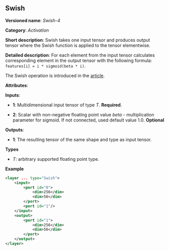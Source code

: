 ## Swish <a name="Swish"></a>

**Versioned name**: *Swish-4*

**Category**: *Activation*

**Short description**: Swish takes one input tensor and produces output tensor where the Swish function is applied to the tensor elementwise.

**Detailed description**: For each element from the input tensor calculates corresponding
element in the output tensor with the following formula: `features[i] = i * sigmoid(beta * i)`.  

The Swish operation is introduced in the [article](https://arxiv.org/pdf/1710.05941.pdf).

**Attributes**:

**Inputs**:

*   **1**: Multidimensional input tensor of type *T*. **Required**.

*   **2**: Scalar with non-negative floating point value *beta* - multiplication parameter for sigmoid. If not connected, used default value 1.0. **Optional**

**Outputs**:

*   **1**: The resulting tensor of the same shape and type as input tensor.

**Types**

* *T*: arbitrary supported floating point type.


**Example**

```xml
<layer ... type="Swish">
    <input>
        <port id="0">
            <dim>256</dim>
            <dim>56</dim>
        </port>
        <port id="1"/>
    </input>
    <output>
        <port id="1">
            <dim>256</dim>
            <dim>56</dim>
        </port>
    </output>
</layer>
```